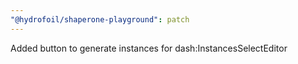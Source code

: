 ```yaml
---
"@hydrofoil/shaperone-playground": patch
---
```


Added button to generate instances for dash:InstancesSelectEditor

